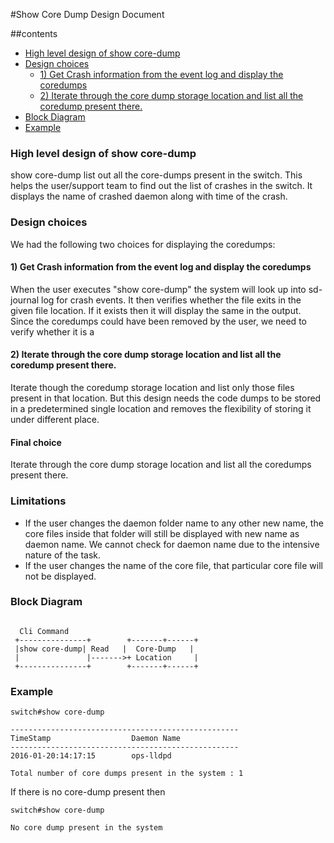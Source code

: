 #Show Core Dump Design Document

##contents

- [High level design of show core-dump](#high-level-design-of-show-core-dumps)
- [Design choices](#design-choices)
	- [1) Get Crash information from the event log and display the coredumps](#1-get-crash-information-from-the-event-log-and-display-the-coredumps)
	- [2) Iterate through the core dump storage location and list all the coredump present there.](#2-iterate-through-the-core-dump-storage-location-and-list-all-the-coredump-present-there)
- [Block Diagram](#block-diagram)
- [Example](#example)


### High level design of show core-dump
show core-dump list out all the core-dumps present in the switch.  This helps the user/support team to find out the list of crashes in the switch.  It displays the name of crashed daemon along with time of the crash.

### Design choices
We had the following two choices for displaying the coredumps:


#### 1) Get Crash information from the event log and display the coredumps

When the user executes "show core-dump" the system will look up into sd-journal log for crash events.  It then verifies whether the file exits in the given file location. If it exists then it will display the same in the output.  Since the coredumps could have been removed by the user, we need to verify whether it is a

#### 2) Iterate through the core dump storage location and list all the coredump present there.

Iterate though the coredump storage location and list only those files present in that location.  But this design needs the code dumps to be stored in a predetermined single location and removes the flexibility of storing it under different place.

#### Final choice
Iterate through the core dump storage location and list all the coredumps present there.

### Limitations
* If the user changes the daemon folder name to any other new name, the core files inside that folder will still be displayed with new name as daemon name. We cannot check for daemon name due to the intensive nature of the task.
* If the user changes the name of the core file, that particular core file will not be displayed.

### Block Diagram

```ditaa

  Cli Command                         
 +---------------+        +-------+------+
 |show core-dump| Read   |  Core-Dump   |
 |               |------->+ Location     |
 +---------------+        +-------+------+    
```

### Example

```
switch#show core-dump

---------------------------------------------------
TimeStamp                  Daemon Name
---------------------------------------------------
2016-01-20:14:17:15        ops-lldpd

Total number of core dumps present in the system : 1
```


If there is no core-dump present then

```
switch#show core-dump

No core dump present in the system
```
